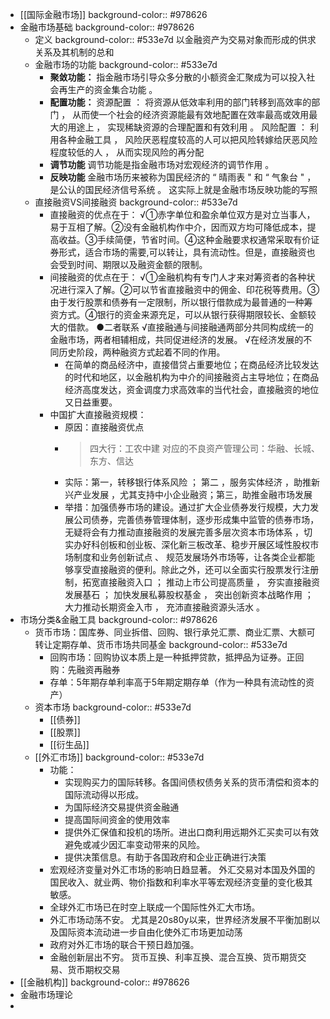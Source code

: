 - [[国际金融市场]]
  background-color:: #978626
- 金融市场基础
  background-color:: #978626
	- 定义
	  background-color:: #533e7d
	  以金融资产为交易对象而形成的供求关系及其机制的总和
	- 金融市场的功能
	  background-color:: #533e7d
		- **聚敛功能：**
		  指金融市场引导众多分散的小额资金汇聚成为可以投入社会再生产的资金集合功能 。
		- **配置功能：**
		  资源配置 ： 将资源从低效率利用的部门转移到高效率的部门 ， 从而使一个社会的经济资源能最有效地配置在效率最高或效用最大的用途上 ， 实现稀缺资源的合理配置和有效利用 。
		  风险配置 ： 利用各种金融工具 ， 风险厌恶程度较高的人可以把风险转嫁给厌恶风险程度较低的人 ， 从而实现风险的再分配
		- **调节功能**
		  调节功能是指金融市场对宏观经济的调节作用 。
		- **反映功能**
		  金融市场历来被称为国民经济的 “ 晴雨表 " 和 “ 气象台 " ， 是公认的国民经济信号系统 。 这实际上就是金融市场反映功能的写照
	- 直接融资VS间接融资
	  background-color:: #533e7d
		- 直接融资的优点在于：
		  √①赤字单位和盈余单位双方是对立当事人，易于互相了解。②没有金融机构作中介，因而双方均可降低成本，提高收益。③手续简便，节省时间。④这种金融要求权通常采取有价证券形式，适合市场的需要,可以转让，具有流动性。但是，直接融资也会受到时间、期限以及融资金额的限制。
		- 间接融资的优点在于：
		  √①金融机构有专门人才来对筹资者的各种状况进行深入了解。②可以节省直接融资中的佣金、印花税等费用。③由于发行股票和债券有一定限制，所以银行借款成为最普通的一种筹资方式。④银行的资金来源充足，可以从银行获得期限较长、金额较大的借款。
		  ●二者联系
		  √直接融通与间接融通两部分共同构成统一的金融市场，两者相辅相成，共同促进经济的发展。
		  √在经济发展的不同历史阶段，两种融资方式起着不同的作用。
			- 在简单的商品经济中，直接借贷占重要地位；在商品经济比较发达的时代和地区，以金融机构为中介的间接融资占主导地位；在商品经济高度发达，资金调度力求高效率的当代社会，直接融资的地位又日益重要。
		- 中国扩大直接融资规模：
			- 原因：直接融资优点
			- > 四大行：工农中建
			  对应的不良资产管理公司：华融、长城、东方、信达
			- 实际：第一，转移银行体系风险 ； 第二 ，服务实体经济 ，助推新兴产业发展 ，尤其支持中小企业融资；第三，助推金融市场发展
			- 举措：加强债券市场的建设。通过扩大企业债券发行规模，大力发展公司债券，完善债券管理体制，逐步形成集中监管的债券市场，无疑将会有力推动直接融资的发展完善多层次资本市场体系 ，切实办好科创板和创业板、深化新三板改革、稳步开展区域性股权市场制度和业务创新试点 、 规范发展场外市场等，让各类企业都能够享受直接融资的便利。除此之外，还可以全面实行股票发行注册制，拓宽直接融资入口 ； 推动上市公司提高质量 ， 夯实直接融资发展基石 ； 加快发展私募股权基金 ， 突出创新资本战略作用 ； 大力推动长期资金入市 ， 充沛直接融资源头活水 。
- 市场分类&金融工具
  background-color:: #978626
	- 货币市场：国库券、同业拆借、回购、银行承兑汇票、商业汇票、大额可转让定期存单、货币市场共同基金
	  background-color:: #533e7d
		- 回购市场：回购协议本质上是一种抵押贷款，抵押品为证券。正回购：先融资再融券
		- 存单：5年期存单利率高于5年期定期存单（作为一种具有流动性的资产）
	- 资本市场
	  background-color:: #533e7d
		- [[债券]]
		- [[股票]]
		- [[衍生品]]
	- [[外汇市场]]
	  background-color:: #533e7d
		- 功能：
		  * 实现购买力的国际转移。各国间债权债务关系的货币清偿和资本的国际流动得以形成。
		  * 为国际经济交易提供资金融通
		  * 提高国际间资金的使用效率
		  * 提供外汇保值和投机的场所。进出口商利用远期外汇买卖可以有效避免或减少因汇率变动带来的风险。
		  * 提供决策信息。有助于各国政府和企业正确进行决策
		- 宏观经济变量对外汇市场的影响日趋显著。
		  外汇交易对本国及外国的国民收入、就业两、物价指数和利率水平等宏观经济变量的变化极其敏感。
		- 全球外汇市场已在时空上联成一个国际性外汇大市场。
		- 外汇市场动荡不安。
		  尤其是20s80y以来，世界经济发展不平衡加剧以及国际资本流动进一步自由化使外汇市场更加动荡
		- 政府对外汇市场的联合干预日趋加强。
		- 金融创新层出不穷。
		  货币互换、利率互换、混合互换、货币期货交易、货币期权交易
- [[金融机构]]
  background-color:: #978626
- 金融市场理论
-